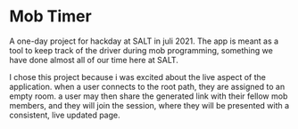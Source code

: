 # Mob Timer

A one-day project for hackday at SALT in juli 2021. The app is meant as a tool to keep track of the driver during mob programming, something we have done almost all of our time here at SALT. 

I chose this project because i was excited about the live aspect of the application. when a user connects to the root path, they are assigned to an empty room. a user may then share the generated link with their fellow mob members, and they will join the session, where they will be presented with a consistent, live updated page. 
